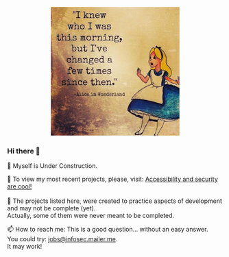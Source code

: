 <div id="header" align="center">
<img src="alice in wonderland.jpg" alt="I knew who I was this morning, but I have changed a few times since then" width="300">
</div>

### Hi there 👋

🔭 Myself is Under Construction. 

:eyes: To view my most recent projects, please, visit: <a href="https://github.com/Accessibility-Security-Development">Accessibility and security are cool!</a>
<br/>
<br/>
:hammer: The projects listed here, were created to practice aspects of development and may not be complete (yet).
<br/>
Actually, some of them were never meant to be completed.

📫 How to reach me: This is a good question... without an easy answer. 
<br/>
You could try: jobs@infosec.mailer.me.
<br/>
It may work! 



